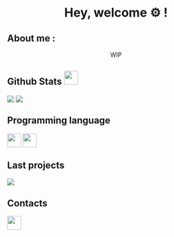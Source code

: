 <!--
**Virdrox/Virdrox** is a ✨ _special_ ✨ repository because its `README.md` (this file) appears on your GitHub profile.

Here are some ideas to get you started:

- 🔭 I’m currently working on ...
- 🌱 I’m currently learning ...
- 👯 I’m looking to collaborate on ...
- 🤔 I’m looking for help with ...
- 💬 Ask me about ...
- 📫 How to reach me: ...
- 😄 Pronouns: ...
- ⚡ Fun fact: ...
-->
<body>
  <h1 align="center"> Hey, welcome ⚙️ !</h1>
  <h2>About me :</h2>
  <p align="center"> WIP </p>
  <h2>Github Stats <img src="https://media.giphy.com/media/9ram4CnmXzDmI7pLkb/giphy.gif" width="32"></h2> 
  <img align="center" src="https://github-readme-stats.vercel.app/api?username=Virdrox&theme=codeSTACKr"/> 
  <img align="center" src="https://github-readme-stats.vercel.app/api/top-langs/?username=Virdrox&theme=codeSTACKr"/>
  <h2>Programming language</h2>
  <img align="center" src="https://media.giphy.com/media/LMt9638dO8dftAjtco/giphy.gif" width="32"/>
  <img align="center" src="https://cutt.ly/2Sl7rGV" width="32"/>
  <h2>Last projects</h2> 
  <img align="center" src="https://github-readme-stats.vercel.app/api/pin/?username=Virdrox&repo=SQLtoPYSQLITE3&theme=codeSTACKr"/>
  <h2>Contacts</h2>
  <a href="https://github.com/Virdrox"><img src="https://media.giphy.com/media/KzJkzjggfGN5Py6nkT/giphy.gif" width="32"></a>
 </body>

